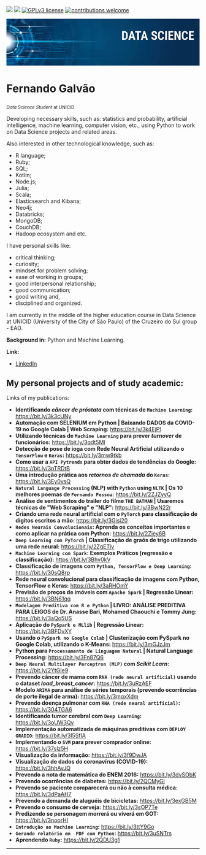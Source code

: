 [![](https://img.shields.io/badge/linkedin-fernandogalvao-blue.svg)](https://www.linkedin.com/in/fergalvao/)  [![](https://img.shields.io/badge/python-3.7+-yellow.svg)](https://www.python.org/downloads/release/python-365/)  [![GPLv3 license](https://img.shields.io/badge/License-GPLv3-blue.svg)](http://perso.crans.org/besson/LICENSE.html)  [![contributions welcome](https://img.shields.io/badge/github-welcome-black.svg?style=flat)](https://github.com/FGalvao77/data-science-projects)

<p align="center">
  <img src="banner.png" >
</p>


# Fernando Galvão
<sub>*Data Science Student* at UNICID </sub>

Developing necessary skills, such as: statistics and probability, artificial intelligence, machine learning, computer vision, etc., using Python to work on Data Science projects and related areas. 

Also interested in other technological knowledge, such as:
- R language;
- Ruby;
- SQL;
- Kotlin;
- Node.js;
- Julia;
- Scala;
- Elasticsearch and Kibana;
- Neo4j;
- Databricks;
- MongoDB;
- CouchDB;
- Hadoop ecosystem and etc.

I have personal skills like:

- critical thinking;
- curiosity;
- mindset for problem solving;
- ease of working in groups;
- good interpersonal relationship;
- good communication;
- good writing and,
- disciplined and organized.

I am currently in the middle of the higher education course in Data Science at UNICID (University of the City of São Paulo) of the Cruzeiro do Sul group - EAD.

**Background in:** Python and Machine Learning.

**Link:**

* [LinkedIn](https://www.linkedin.com/in/fergalvao/)


## My personal projects and of study academic:
Links of my publications:

* **Identificando _câncer de próstata_ com técnicas de `Machine Learning`:** https://bit.ly/3k3cUNy
* **Automação com SELENIUM em Python | Baixando DADOS da COVID-19 no Google Colab | Web Scraping:** https://bit.ly/3k4EjPl
* **Utilizando técnicas de `Machine Learning` para prever _turnover_ de funcionários:** https://bit.ly/3qdt5Ml
* **Detecção de pose de ioga com Rede Neural Artificial utilizando o `TensorFlow` e `Keras`:** https://bit.ly/3mw9tkb
* **Como usar a `API Pytrends` para obter dados de tendências do Google:** https://bit.ly/3pTRDtB
* **Uma introdução prática aos _retornos de chamada_ do `Keras`:** https://bit.ly/3Ey0vsQ
* **`Natural Language Processing` (NLP) with `Python` using `NLTK` | Os 10 melhores poemas de `Fernando Pessoa`:** https://bit.ly/2ZJZyyQ
* **Análise de sentimentos do trailer do filme `THE BATMAN` | Usaremos técnicas de "Web Scraping" e "NLP":** https://bit.ly/3BwN22r
* **Criando uma rede neural artificial com o `PyTorch` para classificação de dígitos escritos a mão:** https://bit.ly/3Gisi20
* **`Redes Neurais Convolucionais`: Aprenda os conceitos importantes e como aplicar na prática com Python:** https://bit.ly/2Ziey6B
* **`Deep Learning com PyTorch` | Classificação de graõs de trigo utilizando uma rede neural:** https://bit.ly/2ZgETlv
* **`Machine Learning com Spark`: Exemplos Práticos (regressão e classificação):** https://bit.ly/3Bhv0kV
* **Classificação de imagens com `Python, TensorFlow e Deep Learning`:** https://bit.ly/30sQ8rp
* **Rede neural convolucional para classificação de imagens com Python, TensorFlow e Keras:** https://bit.ly/3aRHOmY
* **Previsão de preços de imóveis com `Apache Spark` | Regressão Linear:** https://bit.ly/3BN61qq
* **`Modelagem Preditiva com R e Python` | LIVRO: ANÁLISE PREDITIVA PARA LEIGOS de Dr. Anasse Bari, Mohamed Chaouchi e Tommy Jung:** https://bit.ly/3aQo5US
* **Aplicação do `PySpark e MLlib` | Regressão Linear:** https://bit.ly/3BFDvXY
* **Usando o `PySpark no Google Colab` | Clusterização com PySpark no Google Colab, utilizando o K-Means:** https://bit.ly/3mGJzJm
* **Python para `Processamento de Linguagem Natural` | Natural Language Processing:** https://bit.ly/3Fn87Q6
* **`Deep Neural Multilayer Perceptron (MLP)` com _Scikit Learn_:** https://bit.ly/2YtGIe9
* **Prevendo câncer de mama com `RNA (rede neural artificial)` usando o dataset _load_breast_cancer_:** https://bit.ly/3uRzAEF
* **Modelo `ARIMA` para análise de séries temporais (prevendo ocorrências de porte ilegal de arma):** https://bit.ly/3mqxXdm
* **Prevendo doença pulmonar com `RNA (rede neural artificial)`:** https://bit.ly/304TGA6
* **Identificando tumor cerebral com `Deep Learning`:** https://bit.ly/3oUW3Qv
* **Implementação automatizada de máquinas preditivas com `DEPLOY GRADIO`:** https://bit.ly/3l5SfIA
* **Implementando o `SVM` para prever comprador online:** https://bit.ly/37slz5H
* **Visualização da informação:** https://bit.ly/3f9DwJA
* **Visualização de dados do coronavírus (COVID-19):** https://bit.ly/3hhAvJQ
* **Prevendo a nota de matemática do ENEM 2016:** https://bit.ly/3dvSObK
* **Prevendo ocorrências de diabetes:** https://bit.ly/2QCMyGI
* **Prevendo se paciente comparecerá ou não à consulta médica:** https://bit.ly/3dPaAH7
* **Prevendo a demanda de aluguéis de bicicletas:** https://bit.ly/3exGB5M              
* **Prevendo o consumo de cerveja:** https://bit.ly/3sOP7Te
* **Predizendo se personagem morrerá ou viverá em GOT:** https://bit.ly/3noorHI
* **`Introdução ao Machine Learning`:** https://bit.ly/3ttY9Go
* **`Gerando relatório em  PDF com Python`:** https://bit.ly/3uSNTrs
* **Aprendendo `Ruby`:** https://bit.ly/2QDU3g1

---




